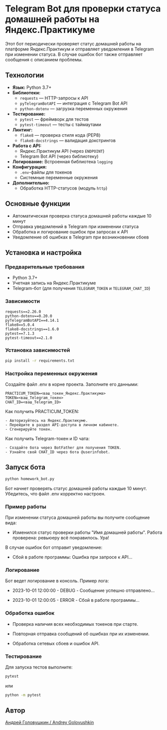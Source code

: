 # Telegram Bot для проверки статуса домашней работы на Яндекс.Практикуме

Этот бот периодически проверяет статус домашней работы на платформе Яндекс.Практикум и отправляет уведомления в Telegram при изменении статуса. В случае ошибок бот также отправляет сообщения с описанием проблемы.

## Технологии

- **Язык:** Python 3.7+
- **Библиотеки:**
  - `requests` — HTTP-запросы к API
  - `pyTelegramBotAPI` — интеграция с Telegram Bot API
  - `python-dotenv` — загрузка переменных окружения
- **Тестирование:**
  - `pytest` — фреймворк для тестов
  - `pytest-timeout` — тесты с таймаутами
- **Линтинг:**
  - `flake8` — проверка стиля кода (PEP8)
  - `flake8-docstrings` — валидация докстрингов
- **Работа с API:**
  - Яндекс.Практикум API (через `ENDPOINT`)
  - Telegram Bot API (через библиотеку)
- **Логирование:** Встроенная библиотека `logging`
- **Конфигурация:**
  - `.env`-файлы для токенов
  - Системные переменные окружения
- **Дополнительно:**
  - Обработка HTTP-статусов (модуль `http`)

## Основные функции

- Автоматическая проверка статуса домашней работы каждые 10 минут
- Отправка уведомлений в Telegram при изменении статуса
- Обработка и логирование ошибок при запросах к API
- Уведомление об ошибках в Telegram при возникновении сбоев

## Установка и настройка

### Предварительные требования

- Python 3.7+
- Учетная запись на Яндекс.Практикуме
- Telegram-бот (для получения `TELEGRAM_TOKEN` и `TELEGRAM_CHAT_ID`)

### Зависимости

```text
requests==2.26.0
python-dotenv==0.20.0
pyTelegramBotAPI==4.14.1
flake8==5.0.4
flake8-docstrings==1.6.0
pytest==7.1.3
pytest-timeout==2.1.0
```

### Установка зависимостей

```bash
pip install -r requirements.txt
```

### Настройка переменных окружения

Создайте файл .env в корне проекта.
Заполните его данными:

```text
PRACTICUM_TOKEN=<ваш_токен_Яндекс.Практикума>
TOKEN=<ваш_Telegram_токен>
CHAT_ID=<ваш_Telegram_ID>
```

Как получить PRACTICUM_TOKEN:

    - Авторизуйтесь на Яндекс.Практикуме.
    - Перейдите в раздел API-доступа в личном кабинете.
    - Сгенерируйте токен.

Как получить Telegram-токен и ID чата:

    - Создайте бота через BotFather для получения TOKEN.
    - Узнайте свой CHAT_ID через бота @userinfobot.

## Запуск бота

```bash
python homework_bot.py
```

Бот начнет проверять статус домашней работы каждые 10 минут. Убедитесь, что файл .env корректно настроен.

### Пример работы

При изменении статуса домашней работы вы получите сообщение вида:

- Изменился статус проверки работы "Имя домашней работы". Работа проверена: ревьюеру всё понравилось. Ура!

В случае ошибок бот отправит уведомление:

- Сбой в работе программы: Ошибка при запросе к API...

### Логирование

Бот ведет логирование в консоль. Пример лога:

- 2023-10-01 12:00:00 - DEBUG - Сообщение успешно отправлено...

- 2023-10-01 12:00:05 - ERROR - Сбой в работе программы...

### Обработка ошибок

- Проверка наличия всех необходимых токенов при старте.

- Повторная отправка сообщений об ошибках при их изменении.

- Обработка сетевых сбоев и ошибок API.

### Тестирование

Для запуска тестов выполните:
```bash
pytest
```
или
```bash
python -m pytest
```

## Автор  
[Андрей Головушкин / Andrey Golovushkin](https://github.com/Frenky19)